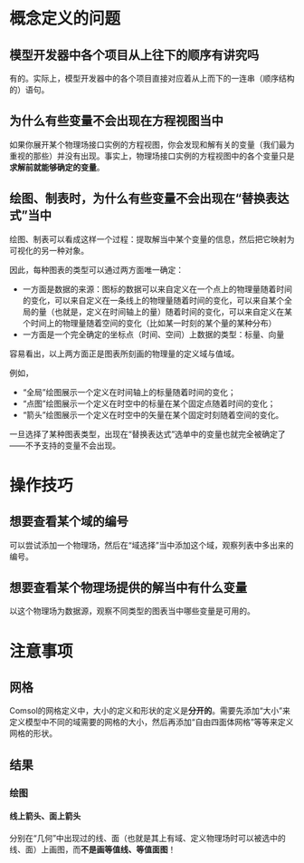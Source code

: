 # 概念定义的问题

## 模型开发器中各个项目从上往下的顺序有讲究吗
有的。实际上，模型开发器中的各个项目直接对应着从上而下的一连串（顺序结构的）语句。

## 为什么有些变量不会出现在方程视图当中
如果你展开某个物理场接口实例的方程视图，你会发现和解有关的变量（我们最为重视的那些）并没有出现。事实上，物理场接口实例的方程视图中的各个变量只是**求解前就能够确定的变量**。

## 绘图、制表时，为什么有些变量不会出现在“替换表达式”当中
绘图、制表可以看成这样一个过程：提取解当中某个变量的信息，然后把它映射为可视化的另一种对象。

因此，每种图表的类型可以通过两方面唯一确定：
- 一方面是数据的来源：图标的数据可以来自定义在一个点上的物理量随着时间的变化，可以来自定义在一条线上的物理量随着时间的变化，可以来自某个全局的量（也就是，定义在时间轴上的量）随着时间的变化，可以来自定义在某个时间上的物理量随着空间的变化（比如某一时刻的某个量的某种分布）
- 一方面是一个完全确定的坐标点（时间、空间）上数据的类型：标量、向量

容易看出，以上两方面正是图表所刻画的物理量的定义域与值域。

例如，
- “全局”绘图展示一个定义在时间轴上的标量随着时间的变化；
- “点图”绘图展示一个定义在时空中的标量在某个固定点随着时间的变化；
- “箭头”绘图展示一个定义在时空中的矢量在某个固定时刻随着空间的变化。

一旦选择了某种图表类型，出现在“替换表达式”选单中的变量也就完全被确定了——不予支持的变量不会出现。

# 操作技巧

## 想要查看某个域的编号
可以尝试添加一个物理场，然后在“域选择”当中添加这个域，观察列表中多出来的编号。

## 想要查看某个物理场提供的解当中有什么变量
以这个物理场为数据源，观察不同类型的图表当中哪些变量是可用的。

# 注意事项

## 网格
Comsol的网格定义中，大小的定义和形状的定义是**分开的**。需要先添加“大小”来定义模型中不同的域需要的网格的大小，然后再添加“自由四面体网格”等等来定义网格的形状。

## 结果

### 绘图

#### 线上箭头、面上箭头
分别在“几何”中出现过的线、面（也就是其上有域、定义物理场时可以被选中的线、面）上画图，而**不是画等值线、等值面图**！
